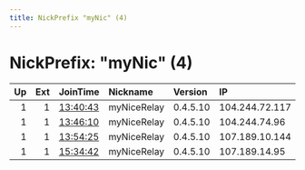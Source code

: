 ```yaml
---
title: NickPrefix "myNic" (4)
---
```


# NickPrefix: "myNic" (4)

|   Up |   Ext | JoinTime                                                                                              | Nickname    | Version   | IP             | AS      | CC   |   ORp |   Dirp | OS    | Contact        |   eFamMembers |
|-----:|------:|:------------------------------------------------------------------------------------------------------|:------------|:----------|:---------------|:--------|:-----|------:|-------:|:------|:---------------|--------------:|
|    1 |     1 | [13:40:43](https://nusenu.github.io/OrNetStats/w/relay/6971CB8928FE0D6B42373E7020B1E9D69A917D68.html) | myNiceRelay | 0.4.5.10  | 104.244.72.117 | PONYNET | lu   |   443 |      0 | Linux | miixms@tuta.io |             1 |
|    1 |     1 | [13:46:10](https://nusenu.github.io/OrNetStats/w/relay/B21E8C0E595924255FED5D8A3E333D07FF30ACE4.html) | myNiceRelay | 0.4.5.10  | 104.244.74.96  | PONYNET | lu   |   443 |      0 | Linux | miixms@tuta.io |             1 |
|    1 |     1 | [13:54:25](https://nusenu.github.io/OrNetStats/w/relay/A5999821009A771692B3754A211BFA23D004E04C.html) | myNiceRelay | 0.4.5.10  | 107.189.10.144 | PONYNET | lu   |   443 |      0 | Linux | miixms@tuta.io |             1 |
|    1 |     1 | [15:34:42](https://nusenu.github.io/OrNetStats/w/relay/16C168C01F239331C779792534C18B3E036149C2.html) | myNiceRelay | 0.4.5.10  | 107.189.14.95  | PONYNET | lu   |   443 |      0 | Linux | miixms@tuta.io |             1 |
